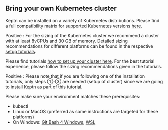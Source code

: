 ## Bring your own Kubernetes cluster

Keptn can be installed on a variety of Kubernetes distributions. Please find a full compatibility matrix for supported Kubernetes versions [here](https://keptn.sh/docs/0.9.x/operate/k8s_support/).

Positive
:  For the sizing of the Kubernetes cluster we recommend a cluster with at least 8vCPUs and 30 GB of memory.
Detailed sizing recommendations for different platforms can be found in the respective [setup tutorials](../../?cat=installation). 

Please find tutorials [how to set up your cluster here](../../?cat=installation). For the best tutorial experience, please follow the sizing recommendations given in the tutorials.

Positive
: Please note that if you are following one of the installation tutorials, only steps ①-③ are needed (setup of cluster) since we are going to install Keptn as part of this tutorial.

Please make sure your environment matches these prerequisites:

- kubectl
- Linux or MacOS (preferred as some instructions are targeted for these platforms)
- On Windows: [Git Bash 4 Windows](https://gitforwindows.org/), [WSL](https://docs.microsoft.com/en-us/windows/wsl/install-win10)
